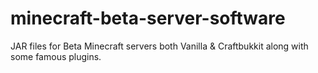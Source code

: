 # minecraft-beta-server-software
JAR files for Beta Minecraft servers both Vanilla &amp; Craftbukkit along with some famous plugins.
